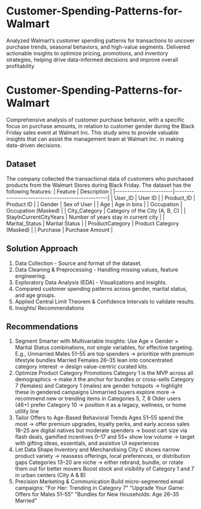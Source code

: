 # Customer-Spending-Patterns-for-Walmart
Analyzed Walmart’s customer spending patterns for transactions to uncover purchase trends, seasonal behaviors, and high-value segments. Delivered actionable insights to optimize pricing, promotions, and inventory strategies, helping drive data-informed decisions and improve overall profitability

# Customer-Spending-Patterns-for-Walmart
Comprehensive analysis of customer purchase behavior, with a specific focus on purchase amounts, in relation to customer gender during the Black Friday sales event at Walmart Inc. This study aims to provide valuable insights that can assist the management team at Walmart Inc. in making data-driven decisions.

## Dataset

The company collected the transactional data of customers who purchased products from the Walmart Stores during Black Friday. The dataset has the following features:
| Feature                 | Description                                      |
|------------------------|--------------------------------------------------|
| User_ID                | User ID                                          |
| Product_ID             | Product ID                                       |
| Gender                 | Sex of User                                      |
| Age                    | Age in bins                                      |
| Occupation             | Occupation (Masked)                              |
| City_Category          | Category of the City (A, B, C)                   |
| StayInCurrentCityYears | Number of years stay in current city             |
| Marital_Status         | Marital Status                                   |
| ProductCategory        | Product Category (Masked)                        |
| Purchase               | Purchase Amount                                  |

## Solution Approach
1. Data Collection - Source and format of the dataset.
2. Data Cleaning & Preprocessing - Handling missing values, feature engineering.
3. Exploratory Data Analysis (EDA) - Visualizations and insights.
4. Compared customer spending patterns across gender, marital status, and age groups.
5. Applied Central Limit Theorem & Confidence Intervals to validate results.
6. Insights/ Recommendations

## Recommendations
1. Segment Smarter with Multivariable Insights:
Use Age × Gender × Marital Status combinations, not single variables, for effective targeting.
E.g., Unmarried Males 51–55 are top spenders → prioritize with premium lifestyle bundles
Married Females 26–35 lean into concentrated category interest → design value-centric curated kits.
2. Optimize Product Category Promotions
Category 1 is the MVP across all demographics → make it the anchor for bundles or cross-sells
Category 7 (females) and Category 1 (males) are gender hotspots → highlight these in gendered campaigns
Unmarried buyers explore more → recommend new or trending items in Categories 5, 7, 8
Older users (46+) prefer Category 10 → position it as a legacy, wellness, or home utility line
3. Tailor Offers to Age-Based Behavioral Trends
Ages 51–55 spend the most → offer premium upgrades, loyalty perks, and early access sales
18–25 are digital natives but moderate spenders → boost cart size via flash deals, gamified incentives
0–17 and 55+ show low volume → target with gifting ideas, essentials, and assistive UI experiences
4. Let Data Shape Inventory and Merchandising
City C shows narrow product variety → reassess offerings, local preferences, or distribution gaps
Categories 13–20 are niche → either rebrand, bundle, or rotate them out for better movers
Boost stock and visibility of Category 1 and 7 in urban centers (City A & B)
5. Precision Marketing & Communication
Build micro-segmented email campaigns:
"For Her: Trending in Category 7"
"Upgrade Your Game: Offers for Males 51–55"
"Bundles for New Households: Age 26–35 Married"
